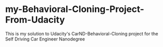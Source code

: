 # my-Behavioral-Cloning-Project-From-Udacity
This is my solution to Udacity's CarND-Behavioral-Cloning project for the Self Driving Car Engineer Nanodegree 
